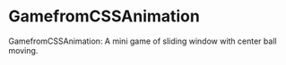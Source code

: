 # GamefromCSSAnimation
GamefromCSSAnimation: A mini game of sliding window with center ball moving.
